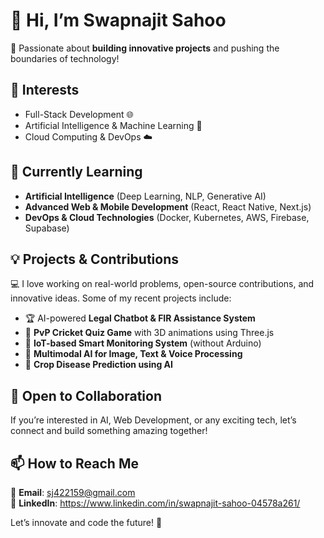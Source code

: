 

# 👋 Hi, I’m Swapnajit Sahoo  

🚀 Passionate about **building innovative projects** and pushing the boundaries of technology!  

## 👀 Interests  
- Full-Stack Development 🌐  
- Artificial Intelligence & Machine Learning 🤖  
- Cloud Computing & DevOps ☁️  

## 🌱 Currently Learning  
- **Artificial Intelligence** (Deep Learning, NLP, Generative AI)  
- **Advanced Web & Mobile Development** (React, React Native, Next.js)  
- **DevOps & Cloud Technologies** (Docker, Kubernetes, AWS, Firebase, Supabase)  

## 💡 Projects & Contributions  
💻 I love working on real-world problems, open-source contributions, and innovative ideas. Some of my recent projects include:  
- 🏆 AI-powered **Legal Chatbot & FIR Assistance System**  
- 🎯 **PvP Cricket Quiz Game** with 3D animations using Three.js  
- 📡 **IoT-based Smart Monitoring System** (without Arduino)  
- 🤖 **Multimodal AI for Image, Text & Voice Processing**  
- 🌾 **Crop Disease Prediction using AI**  

## 🤝 Open to Collaboration  
If you’re interested in AI, Web Development, or any exciting tech, let’s connect and build something amazing together!  

## 📫 How to Reach Me  
📩 **Email**: sj422159@gmail.com  
💼 **LinkedIn**:  https://www.linkedin.com/in/swapnajit-sahoo-04578a261/

Let’s innovate and code the future! 🚀  

